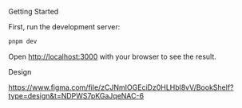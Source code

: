 Getting Started

First, run the development server:

```bash
pnpm dev
```

Open [http://localhost:3000](http://localhost:3000) with your browser to see the result.

Design

https://www.figma.com/file/zCJNmIOGEciDz0HLHbl8vV/BookShelf?type=design&t=NDPWS7pKGaJqeNAC-6
